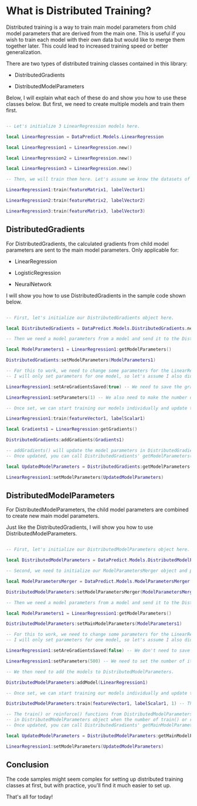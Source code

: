 # What is Distributed Training?

Distributed training is a way to train main model parameters from child model parameters that are derived from the main one. This is useful if you wish to train each model with their own data but would like to merge them together later. This could lead to increased training speed or better generalization.

There are two types of distributed training classes contained in this library:

* DistributedGradients

* DistributedModelParameters

Below, I will explain what each of these do and show you how to use these classes below. But first, we need to create multiple models and train them first.

```lua

-- Let's initialize 3 LinearRegression models here.

local LinearRegression = DataPredict.Models.LinearRegression

local LinearRegression1 = LinearRegression.new()

local LinearRegression2 = LinearRegression.new()

local LinearRegression3 = LinearRegression.new()

-- Then, we will train them here. Let's assume we know the datasets of featureMatrix and labelVector for each model.

LinearRegression1:train(featureMatrix1, labelVector1)

LinearRegression2:train(featureMatrix2, labelVector2)

LinearRegression3:train(featureMatrix3, labelVector3)

```

## DistributedGradients

For DistributedGradients, the calculated gradients from child model parameters are sent to the main model parameters. Only applicable for:

  * LinearRegression
    
  * LogisticRegression
    
  * NeuralNetwork

I will show you how to use DistributedGradients in the sample code shown below.

```lua

-- First, let's initialize our DistributedGradients object here.

local DistributedGradients = DataPredict.Models.DistributedGradients.new()

-- Then we need a model parameters from a model and send it to the DistributedGradients object.

local ModelParameters1 = LinearRegression1:getModelParameters()

DistributedGradients:setModelParameters(ModelParameters1)

-- For this to work, we need to change some parameters for the LinearRegression objects.
-- I will only set parameters for one model, so let's assume I also did this to other models.

LinearRegression1:setAreGradientsSaved(true) -- We need to save the gradients for every iterations, so we set this true.

LinearRegression1:setParameters(1) -- We also need to make the number of iterations to 1.

-- Once set, we can start training our models individually and update the model parameters in DistributedGradients object.

LinearRegression1:train(featureVector1, labelScalar1)

local Gradients1 = LinearRegression:getGradients()

DistributedGradients:addGradients(Gradients1)

-- addGradients() will update the model parameters in DistributedGradients object.
-- Once updated, you can call DistributedGradients' getModelParameters() to update the LinearRegression's model parameters.

local UpdatedModelParameters = DistributedGradients:getModelParameters()

LinearRegression1:setModelParameters(UpdatedModelParameters)

```

## DistributedModelParameters

For DistributedModelParameters, the child model parameters are combined to create new main model parameters.

Just like the DistributedGradients, I will show you how to use DistributedModelParameters.

```lua

-- First, let's initialize our DistributedModelParameters object here.

local DistributedModelParameters = DataPredict.Models.DistributedModelParameters.new()

-- Second, we need to initialize our ModelParametersMerger object and put it into the DistributedModelParameters object.

local ModelParametersMerger = DataPredict.Models.ModelParametersMerger.new()

DistributedModelParameters:setModelParametersMerger(ModelParametersMerger)

-- Then we need a model parameters from a model and send it to the DistributedModelParameters object.

local ModelParameters1 = LinearRegression1:getModelParameters()

DistributedModelParameters:setMainModelParameters(ModelParameters1)

-- For this to work, we need to change some parameters for the LinearRegression objects.
-- I will only set parameters for one model, so let's assume I also did this to other models.

LinearRegression1:setAreGradientsSaved(false) -- We don't need to save the gradients because we're directly using the model parameters.

LinearRegression1:setParameters(500) -- We need to set the number of iterations to certain values so the cost values converges.

-- We then need to add the models to DistributedModelParameters.

DistributedModelParameters:addModel(LinearRegression1)

-- Once set, we can start training our models individually and update the model parameters in DistributedModelParameters object.

DistributedModelParameters:train(featureVector1, labelScalar1, 1) -- The third parameter indicates which model you want to train.

-- The train() or reinforce() functions from DistributedModelParameters will update the main model parameters 
-- in DistributedModelParameters object when the number of train() or reinforce() function calls reaches certain limits.
-- Once updated, you can call DistributedGradients' getMainModelParameters() to update the LinearRegression's model parameters.

local UpdatedModelParameters = DistributedModelParameters:getMainModelParameters()

LinearRegression1:setModelParameters(UpdatedModelParameters)

```

## Conclusion

The code samples might seem complex for setting up distributed training classes at first, but with practice, you'll find it much easier to set up.

That's all for today!
